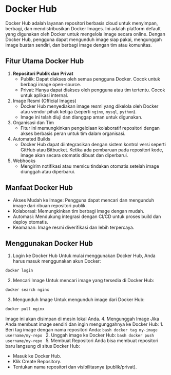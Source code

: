 # **Docker Hub**

Docker Hub adalah layanan repositori berbasis cloud untuk menyimpan, berbagi, dan mendistribusikan Docker Images. Ini adalah platform default yang digunakan oleh Docker untuk mengelola image secara online. Dengan Docker Hub, pengguna dapat mengunduh image siap pakai, mengunggah image buatan sendiri, dan berbagi image dengan tim atau komunitas.

## **Fitur Utama Docker Hub**
   1. **Repositori Publik dan Privat**
      - Publik: Dapat diakses oleh semua pengguna Docker. Cocok untuk berbagi image open-source.
      - Privat: Hanya dapat diakses oleh pengguna atau tim tertentu. Cocok untuk aplikasi internal.
   2. Image Resmi (Official Images)
      - Docker Hub menyediakan image resmi yang dikelola oleh Docker atau vendor pihak ketiga (seperti `nginx`, `mysql`, `python`).
      - Image ini telah diuji dan dianggap aman untuk digunakan.
   3. Organisasi dan Tim
      - Fitur ini memungkinkan pengelolaan kolaboratif repositori dengan akses berbasis peran untuk tim dalam organisasi.
   4. Automated Builds
      - Docker Hub dapat diintegrasikan dengan sistem kontrol versi seperti GitHub atau Bitbucket. Ketika ada pembaruan pada repositori kode, image akan secara otomatis dibuat dan diperbarui.
   5. Webhooks
      - Mengirim notifikasi atau memicu tindakan otomatis setelah image diunggah atau diperbarui.

## **Manfaat Docker Hub**
   - Akses Mudah ke Image: Pengguna dapat mencari dan mengunduh image dari ribuan repositori publik.
   - Kolaborasi: Memungkinkan tim berbagi image dengan mudah.
   - Automasi: Mendukung integrasi dengan CI/CD untuk proses build dan deploy otomatis.
   - Keamanan: Image resmi diverifikasi dan lebih terpercaya.

## **Menggunakan Docker Hub**
   1. Login ke Docker Hub
   Untuk mulai menggunakan Docker Hub, Anda harus masuk menggunakan akun Docker:
   ```bash
   docker login
   ```
   2. Mencari Image
   Untuk mencari image yang tersedia di Docker Hub:
   ```bash
   docker search nginx
   ```
   3. Mengunduh Image
   Untuk mengunduh image dari Docker Hub:
   ```bash
   docker pull nginx
   ```
   Image ini akan disimpan di mesin lokal Anda.
   4. Mengunggah Image
   Jika Anda membuat image sendiri dan ingin mengunggahnya ke Docker Hub:
       1. Beri tag image dengan nama repositori Anda:
       ```bash
       docker tag my-image username/my-repo
       ```
       2. Unggah image ke Docker Hub:
       ```bash
       docker push username/my-repo
       ```
   5. Membuat Repositori
   Anda bisa membuat repositori baru langsung di situs Docker Hub:
   - Masuk ke Docker Hub.
   - Klik Create Repository.
   - Tentukan nama repositori dan visibilitasnya (publik/privat).
